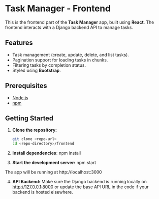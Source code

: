 # Task Manager - Frontend

This is the frontend part of the **Task Manager** app, built using **React**. The frontend interacts with a Django backend API to manage tasks.

## Features

- Task management (create, update, delete, and list tasks).
- Pagination support for loading tasks in chunks.
- Filtering tasks by completion status.
- Styled using **Bootstrap**.

## Prerequisites

- [Node.js](https://nodejs.org/)
- [npm](https://www.npmjs.com/)

## Getting Started

1. **Clone the repository:**

    ```bash
    git clone <repo-url>
    cd <repo-directory>/frontend

2. **Install dependencies:**
    npm install

3. **Start the development server:**
    npm start

The app will be running at http://localhost:3000

4. **API Backend:**
    Make sure the Django backend is running locally on http://127.0.0.1:8000 or update the base API URL in the code if your backend is hosted elsewhere.

